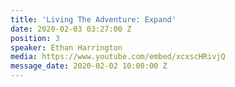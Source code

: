 ```yaml
---
title: 'Living The Adventure: Expand'
date: 2020-02-03 03:27:00 Z
position: 3
speaker: Ethan Harrington
media: https://www.youtube.com/embed/xcxscHRivjQ
message_date: 2020-02-02 10:00:00 Z
---
```


